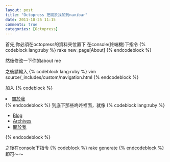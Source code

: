```yaml
---
layout: post
title: "Octopress 把關於我加到navibar"
date: 2011-10-25 11:15
comments: true
categories: [Octopress] 
---
```


首先,你必須在octopress的資料夾位置下
在console(終端機)下指令
{% codeblock  lang:ruby %}
rake new_page[About]
{% endcodeblock %}

然後修改一下你的about me 
<!--more--> 

之後請輸入
{% codeblock  lang:ruby %}
vim source/_includes/custom/navigation.html
{% endcodeblock %}

加入
{% codeblock  %}
<li><a href="{{ root_url }}/About">關於我</a></li>
{% endcodeblock %}
到底下那些咚咚裡面，就像
{% codeblock  lang:ruby %}
<ul class="main-navigation">
  <li><a href="{{ root_url }}/">Blog</a></li>
  <li><a href="{{ root_url }}/blog/archives">Archives</a></li>
  <li><a href="{{ root_url }}/About">關於我</a></li>
</ul>
{% endcodeblock %}

之後在console下指令
{% codeblock  %}
rake generate 
{% endcodeblock %}
即可～～
